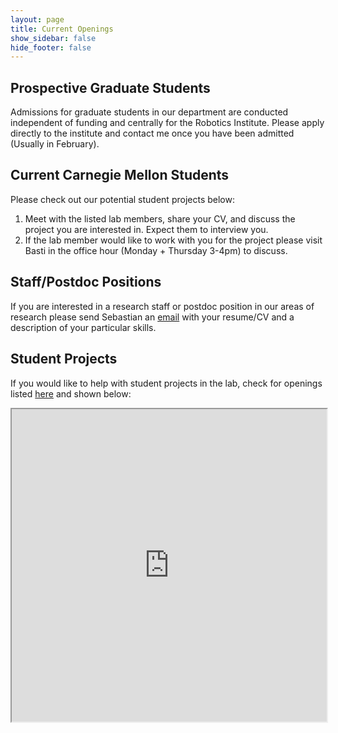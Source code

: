 ```yaml
---
layout: page
title: Current Openings
show_sidebar: false
hide_footer: false
---
```


## Prospective Graduate Students

Admissions for graduate students in our department are conducted independent of funding and centrally for the Robotics Institute. Please apply directly to the institute and contact me once you have been admitted (Usually in February).

## Current Carnegie Mellon Students

Please check out our potential student projects below:

1. Meet with the listed lab members, share your CV, and discuss the project you are interested in. Expect them to interview you. 
2. If the lab member would like to work with you for the project please visit Basti in the office hour (Monday + Thursday 3-4pm) to discuss.
   

## Staff/Postdoc Positions

If you are interested in a research staff or postdoc position in our areas of research please send Sebastian an [email](mailto:basti@andrew.cmu.edu) with your resume/CV and a description of your particular skills.

## Student Projects

If you would like to help with student projects in the lab, check for openings listed [here](https://airlab.slite.page/p/fgCZEXEjdzjBUS/Student-Projects) and shown below:

<iframe
  src="https://airlab.slite.page/p/fgCZEXEjdzjBUS/Student-Projects"
  style="width:100%; height:500px;"
></iframe>
